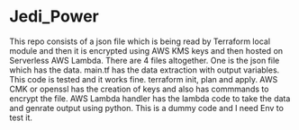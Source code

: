 # Jedi_Power
This repo consists of a json file which is being read by Terraform local module and then it is encrypted using AWS KMS keys and then hosted on Serverless AWS Lambda.
There are 4 files altogether.
One is the json file which has the data.
main.tf has the data extraction with output variables. This code is tested and it works fine. terraform init, plan and apply.
AWS CMK or openssl has the creation of keys and also has commmands to encrypt the file.
AWS Lambda handler has the lambda code to take the data and genrate output using python. This is a dummy code and I need Env to test it.
